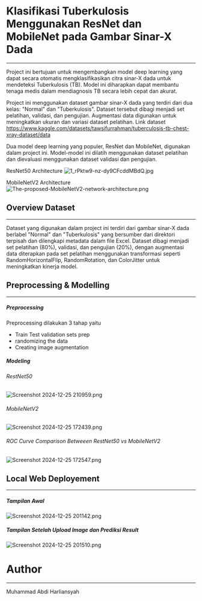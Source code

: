 # Klasifikasi Tuberkulosis Menggunakan ResNet dan MobileNet pada Gambar Sinar-X Dada
-------------
Project ini bertujuan untuk mengembangkan model deep learning yang dapat secara otomatis mengklasifikasikan citra sinar-X dada untuk mendeteksi Tuberkulosis (TB). Model ini diharapkan dapat membantu tenaga medis dalam mendiagnosis TB secara lebih cepat dan akurat.

Project ini menggunakan dataset gambar sinar-X dada yang terdiri dari dua kelas: "Normal" dan "Tuberkulosis". Dataset tersebut dibagi menjadi set pelatihan, validasi, dan pengujian. Augmentasi data digunakan untuk meningkatkan ukuran dan variasi dataset pelatihan. Link dataset https://www.kaggle.com/datasets/tawsifurrahman/tuberculosis-tb-chest-xray-dataset/data

Dua model deep learning yang populer, ResNet dan MobileNet, digunakan dalam project ini. Model-model ini dilatih menggunakan dataset pelatihan dan dievaluasi menggunakan dataset validasi dan pengujian.

ResNet50 Architecture
![1_rPktw9-nz-dy9CFcddMBdQ.jpg](https://www.dropbox.com/scl/fi/obzvb51j8ng6sh67ysvpg/1_rPktw9-nz-dy9CFcddMBdQ.jpg?rlkey=ywu6l4u7lemisvktdop1wss6n&dl=0&raw=1)

MobileNetV2 Architecture
![The-proposed-MobileNetV2-network-architecture.png](https://www.dropbox.com/scl/fi/rxkkfspzpbb862h3jsd59/The-proposed-MobileNetV2-network-architecture.png?rlkey=y3icgqy4kz1c8wfgkau8twdyk&dl=0&raw=1)

## Overview Dataset
------
Dataset yang digunakan dalam project ini terdiri dari gambar sinar-X dada berlabel "Normal" dan "Tuberkulosis" yang bersumber dari direktori terpisah dan dilengkapi metadata dalam file Excel. Dataset dibagi menjadi set pelatihan (80%), validasi, dan pengujian (20%), dengan augmentasi data diterapkan pada set pelatihan menggunakan transformasi seperti RandomHorizontalFlip, RandomRotation, dan ColorJitter untuk meningkatkan kinerja model.

## Preprocessing & Modelling
---

##### Preprocessing
Preprocessing dilakukan 3 tahap yaitu
- Train Test validation sets prep
- randomizing the data
- Creating image augmentation

##### Modeling
###### RestNet50
![Screenshot 2024-12-25 210959.png](https://www.dropbox.com/scl/fi/n4u4u84j3e1bs1hj5drgh/Screenshot-2024-12-25-210959.png?rlkey=advrf22e43nqm3y4242jmcuf0&dl=0&raw=1)

###### MobileNetV2
![Screenshot 2024-12-25 172439.png](https://www.dropbox.com/scl/fi/8kxbm458juhw9keglxotd/Screenshot-2024-12-25-172439.png?rlkey=c9sjmo77umruoimoxa1jfe06f&dl=0&raw=1)

###### ROC Curve Comparison Betweeen RestNet50 vs MobileNetV2
![Screenshot 2024-12-25 172547.png](https://www.dropbox.com/scl/fi/fww5jw8irdgw1gecx84ql/Screenshot-2024-12-25-172547.png?rlkey=nyfyna79n1wh4lg67xnhyemzv&dl=0&raw=1)

## Local Web Deployement
---
##### Tampilan Awal
![Screenshot 2024-12-25 201142.png](https://www.dropbox.com/scl/fi/q7vlz89p6o131oj1kzpxn/Screenshot-2024-12-25-201142.png?rlkey=cnlglhjvmuqipb5nctf3s2hf2&dl=0&raw=1)

##### Tampilan Setelah Upload Image dan Prediksi Result
![Screenshot 2024-12-25 201510.png](https://www.dropbox.com/scl/fi/6l4jk3aj8rcbgzixbj7tj/Screenshot-2024-12-25-201510.png?rlkey=ilwoxj7e76itzmykvhlc6pixh&dl=0&raw=1)

# Author
---
Muhammad Abdi Harliansyah

